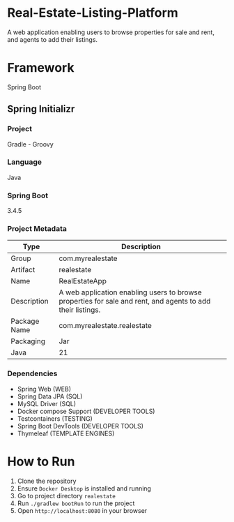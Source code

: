 # Real-Estate-Listing-Platform
A web application enabling users to browse properties for sale and rent, and agents to add their listings.

# Framework
Spring Boot

## Spring Initializr
### Project 
Gradle - Groovy

### Language
Java

### Spring Boot
3.4.5

### Project Metadata
| Type | Description |
| --- | --- |
| Group | com.myrealestate |
| Artifact | realestate |
| Name | RealEstateApp |
| Description | A web application enabling users to browse properties for sale and rent, and agents to add their listings. |
| Package Name | com.myrealestate.realestate |
| Packaging | Jar |
| Java | 21 |

### Dependencies
- Spring Web (WEB)
- Spring Data JPA (SQL)
- MySQL Driver (SQL)
- Docker compose Support (DEVELOPER TOOLS)
- Testcontainers (TESTING)
- Spring Boot DevTools (DEVELOPER TOOLS)
- Thymeleaf (TEMPLATE ENGINES)

# How to Run
1. Clone the repository
2. Ensure `Docker Desktop` is installed and running
3. Go to project directory `realestate`
4. Run `./gradlew bootRun` to run the project
5. Open `http://localhost:8080` in your browser
